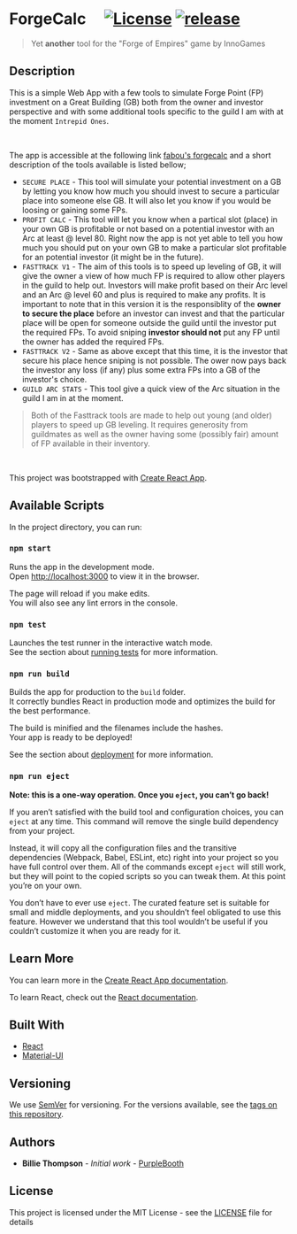 # ForgeCalc &nbsp; &nbsp; [![License](http://img.shields.io/:license-mit-blue.svg?style=flat-square)](http://badges.mit-license.org)  [![release](https://img.shields.io/github/v/release/fabou78/forgecalc?style=flat-square)](https://github.com/fabou78/forgecalc/releases)

> Yet **another** tool for the "Forge of Empires" game by InnoGames  

## Description

This is a simple Web App with a few tools to simulate Forge Point (FP) investment on a Great Building (GB) both from the owner and investor perspective and with some additional tools specific to the guild I am with at the moment ``Intrepid Ones``.

&nbsp;

The app is accessible at the following link [fabou's forgecalc](https://fabou78.github.io/forgecalc/) and a short description of the tools available is listed bellow;
* ``SECURE PLACE`` - This tool will simulate your potential investment on a GB by letting you know how much you should invest to secure a particular place into someone else GB. It will also let you know if you would be loosing or gaining some FPs.
* ``PROFIT CALC`` - This tool will let you know when a partical slot (place) in your own GB is profitable or not based on a potential investor with an Arc at least @ level 80. Right now the app is not yet able to tell you how much you should put on your own GB to make a particular slot profitable for an potential investor (it might be in the future).
* ``FASTTRACK V1`` - The aim of this tools is to speed up leveling of GB, it will give the owner a view of how much FP is required to allow other players in the guild to help out.  Investors will make profit based on their Arc level and an Arc @ level 60 and plus is required to make any profits. It is important to note that in this version it is the responsiblity of the **owner to secure the place** before an investor can invest and that the particular place will be open for someone outside the guild until the investor put the required FPs. To avoid sniping **investor should not** put any FP until the owner has added the required FPs.
* ``FASTTRACK V2`` - Same as above except that this time, it is the investor that secure his place hence sniping is not possible. The ower now pays back the investor any loss (if any) plus some extra FPs into a GB of the investor's choice.
* ``GUILD ARC STATS`` - This tool give a quick view of the Arc situation in the guild I am in at the moment.

> Both of the Fasttrack tools are made to help out young (and older) players to speed up GB leveling. It requires generosity from guildmates as well as the owner having some (possibly fair) amount of FP available in their inventory.

&nbsp;

This project was bootstrapped with [Create React App](https://github.com/facebook/create-react-app).

## Available Scripts

In the project directory, you can run:

### `npm start`

Runs the app in the development mode.<br>
Open [http://localhost:3000](http://localhost:3000) to view it in the browser.

The page will reload if you make edits.<br>
You will also see any lint errors in the console.

### `npm test`

Launches the test runner in the interactive watch mode.<br>
See the section about [running tests](https://facebook.github.io/create-react-app/docs/running-tests) for more information.

### `npm run build`

Builds the app for production to the `build` folder.<br>
It correctly bundles React in production mode and optimizes the build for the best performance.

The build is minified and the filenames include the hashes.<br>
Your app is ready to be deployed!

See the section about [deployment](https://facebook.github.io/create-react-app/docs/deployment) for more information.

### `npm run eject`

**Note: this is a one-way operation. Once you `eject`, you can’t go back!**

If you aren’t satisfied with the build tool and configuration choices, you can `eject` at any time. This command will remove the single build dependency from your project.

Instead, it will copy all the configuration files and the transitive dependencies (Webpack, Babel, ESLint, etc) right into your project so you have full control over them. All of the commands except `eject` will still work, but they will point to the copied scripts so you can tweak them. At this point you’re on your own.

You don’t have to ever use `eject`. The curated feature set is suitable for small and middle deployments, and you shouldn’t feel obligated to use this feature. However we understand that this tool wouldn’t be useful if you couldn’t customize it when you are ready for it.

## Learn More

You can learn more in the [Create React App documentation](https://facebook.github.io/create-react-app/docs/getting-started).

To learn React, check out the [React documentation](https://reactjs.org/).

## Built With

* [React](https://reactjs.org/) 
* [Material-UI](https://material-ui.com/)

## Versioning

We use [SemVer](http://semver.org/) for versioning. For the versions available, see the [tags on this repository](https://github.com/fabou78/forgecalc/tags). 

## Authors

* **Billie Thompson** - *Initial work* - [PurpleBooth](https://github.com/PurpleBooth)



## License

This project is licensed under the MIT License - see the [LICENSE](LICENSE) file for details
